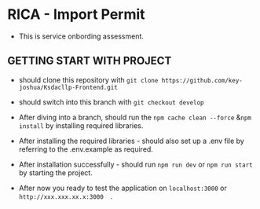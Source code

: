 # RICA - Import Permit

- This is service onbording assessment.

## GETTING START WITH PROJECT

- should clone this repository with ```git clone https://github.com/key-joshua/Ksdacllp-Frontend.git```
- should switch into this branch with ```git checkout develop```

- After diving into a branch, should run the ```npm cache clean --force``` &```npm install``` by installing required libraries.
- After installing the required libraries - should also set up a .env file by referring to the .env.example as required.

- After installation successfully - should run ```npm run dev``` or ```npm run start``` by starting the project.
- After now you ready to test the application on ```localhost:3000``` or ```http://xxx.xxx.xx.x:3000  ```.
